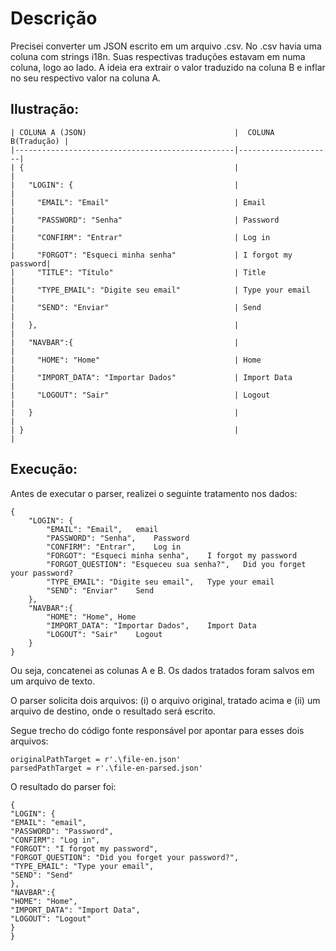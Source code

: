 # Descrição

Precisei converter um JSON escrito em um arquivo .csv. 
No .csv havia uma coluna com strings i18n. Suas respectivas traduções estavam em numa coluna, logo ao lado.
A ideia era extrair o valor traduzido na coluna B e inflar no seu respectivo valor na coluna A.

## Ilustração:
```
| COLUNA A (JSON)                                 |  COLUNA B(Tradução) |
|-------------------------------------------------|---------------------|
| {                                               |                     |
|   "LOGIN": {                                    |                     |
|     "EMAIL": "Email"                            | Email               |
|     "PASSWORD": "Senha"                         | Password            |
|     "CONFIRM": "Entrar"                         | Log in              |
|     "FORGOT": "Esqueci minha senha"             | I forgot my password|
|     "TITLE": "Título"                           | Title               |
|     "TYPE_EMAIL": "Digite seu email"            | Type your email     |
|     "SEND": "Enviar"                            | Send                |
|   },                                            |                     |  
|   "NAVBAR":{                                    |                     |
|     "HOME": "Home"                              | Home                |
|     "IMPORT_DATA": "Importar Dados"             | Import Data         |
|     "LOGOUT": "Sair"                            | Logout              |
|   }                                             |                     |
| }                                               |                     |
```

## Execução: 
Antes de executar o parser, realizei o seguinte tratamento nos dados:
```
{	
    "LOGIN": {	
        "EMAIL": "Email",	email
        "PASSWORD": "Senha",	Password
        "CONFIRM": "Entrar",	Log in
        "FORGOT": "Esqueci minha senha",	I forgot my password 
        "FORGOT_QUESTION": "Esqueceu sua senha?",	Did you forget your password?
        "TYPE_EMAIL": "Digite seu email",	Type your email
        "SEND": "Enviar"	Send
    },	
    "NAVBAR":{	
        "HOME": "Home",	Home
        "IMPORT_DATA": "Importar Dados",	Import Data
        "LOGOUT": "Sair"	Logout
    }
}	
```

Ou seja, concatenei as colunas A e B.
Os dados tratados foram salvos em um arquivo de texto.

O parser solicita dois arquivos: (i) o arquivo original, tratado acima e (ii) um arquivo de destino, onde o  resultado será escrito.

Segue trecho do código fonte responsável por apontar para esses dois arquivos:

```
originalPathTarget = r'.\file-en.json'
parsedPathTarget = r'.\file-en-parsed.json'
```

O resultado do parser foi:
```
{		
"LOGIN": {	
"EMAIL": "email",
"PASSWORD": "Password",
"CONFIRM": "Log in",
"FORGOT": "I forgot my password", 
"FORGOT_QUESTION": "Did you forget your password?", 
"TYPE_EMAIL": "Type your email",
"SEND": "Send"
},	
"NAVBAR":{	
"HOME": "Home",
"IMPORT_DATA": "Import Data",
"LOGOUT": "Logout"
}
}	
```	
